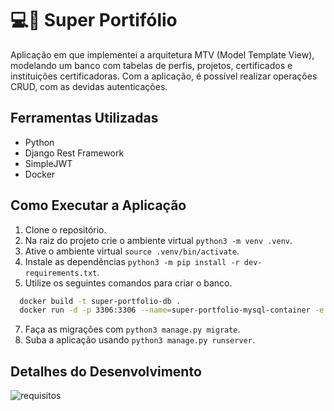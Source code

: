 # 💻📂 Super Portifólio

Aplicação em que implementei a arquitetura MTV (Model Template View), modelando um banco com tabelas de perfis, projetos, certificados e instituições certificadoras. Com a aplicação, é possível realizar operações CRUD, com as devidas autenticações.

## Ferramentas Utilizadas
* Python
* Django Rest Framework
* SimpleJWT
* Docker

## Como Executar a Aplicação
1. Clone o repositório.
2. Na raiz do projeto crie o ambiente virtual `python3 -m venv .venv`.
3. Ative o ambiente virtual `source .venv/bin/activate`.
4. Instale as dependências `python3 -m pip install -r dev-requirements.txt`.
6. Utilize os seguintes comandos para criar o banco.
```bash
  docker build -t super-portfolio-db .
  docker run -d -p 3306:3306 --name=super-portfolio-mysql-container -e MYSQL_ROOT_PASSWORD=password -e MYSQL_DATABASE=super_portfolio_database super-portfolio-db
  ```
7. Faça as migrações com `python3 manage.py migrate`.
8. Suba a aplicação usando `python3 manage.py runserver`.

## Detalhes do Desenvolvimento
![requisitos](https://github.com/bermartorano/super-portfolio/assets/110858573/4fb7f59d-d06e-4053-846c-d4585dbaf14a)
